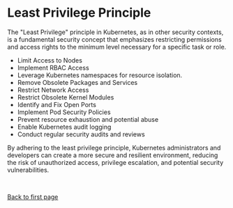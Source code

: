 
# Least Privilege Principle



The "Least Privilege" principle in Kubernetes, as in other security contexts, is a fundamental security concept that emphasizes restricting permissions and access rights to the minimum level necessary for a specific task or role.

- Limit Access to Nodes 
- Implement RBAC Access 
- Leverage Kubernetes namespaces for resource isolation.
- Remove Obsolete Packages and Services 
- Restrict Network Access
- Restrict Obsolete Kernel Modules 
- Identify and Fix Open Ports 
- Implement Pod Security Policies
- Prevent resource exhaustion and potential abuse
- Enable Kubernetes audit logging
- Conduct regular security audits and reviews

By adhering to the least privilege principle, Kubernetes administrators and developers can create a more secure and resilient environment, reducing the risk of unauthorized access, privilege escalation, and potential security vulnerabilities.



<br>

[Back to first page](../../README.md#kubernetes-security)
